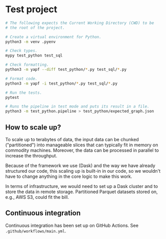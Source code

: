 # Test project

```bash
# The following expects the Current Working Directory (CWD) to be
# the root of the project.

# Create a virtual environment for Python.
python3 -m venv .pyenv

# Check types.
mypy test_python test_sql

# Check formatting.
python3 -m yapf --diff test_python/*.py test_sql/*.py

# Format code.
python3 -m yapf -i test_python/*.py test_sql/*.py

# Run the tests.
pytest

# Runs the pipeline in test mode and puts its result in a file.
python3 -m test_python.pipeline > test_python/expected_graph.json
```

## How to scale up?

To scale up to terabytes of data, the input data can be chunked
("partitioned") into manageable slices that can typically fit in memory
on commodity machines.  Moreover, the data can be processed in parallel to
increase the throughput.

Because of the framework we use (Dask) and the way we have already structured
our code, this scaling up is built-in in our code, so we wouldn't have to
change anything in the core logic to make this work.

In terms of infrastructure, we would need to set up a Dask cluster and to
store the data in remote storage.  Partitioned Parquet datasets stored on,
e.g., AWS S3, could fit the bill.

## Continuous integration

Continuous integration has been set up on GitHub Actions.  See
`.github/workflows/main.yml`.
